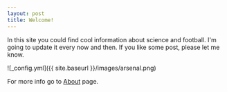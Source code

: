 ```yaml
---
layout: post
title: Welcome!
---
```


In this site you could find cool information about science and football. I'm going to  update it every now and then. If you like some post, please let me know.

![_config.yml]({{ site.baseurl }}/images/arsenal.png)

For more info go to [About](http://jcgutierrez.com/about/) page.
